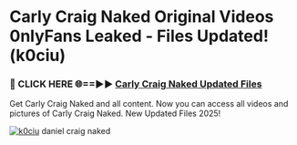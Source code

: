 # Carly Craig Naked Original Videos 0nlyFans Leaked - Files Updated! (k0ciu)

<h3>🔴 CLICK HERE 🌐==►► <a href="https://tinyurl.com/up5wt9bj" rel="nofollow">Carly Craig Naked Updated Files</a></h3>

Get Carly Craig Naked and all content. Now you can access all videos and pictures of Carly Craig Naked. New Updated Files 2025!

[![k0ciu](https://i.imgur.com/ABiUzMV.gif)](https://tinyurl.com/up5wt9bj)
daniel craig naked
